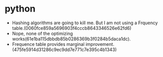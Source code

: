 # python

- Hashing algorithms are going to kill me. But I am not using a Frquency table.(0060fce859a5696903f4cccb8643346526e62fd6)
- Nope, none of the optimizing works(61e1ba115dbbdb85b0286369b3f0284b5daca1dc).
- Frequence table provides marginal improvement.(475fe5914d31286c9ec9dd7e771c7e395c4b1343)